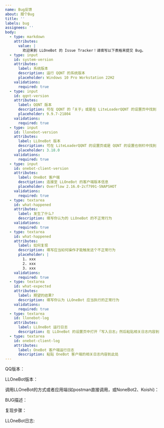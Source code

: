 ```yaml
---
name: Bug反馈
about: 报个Bug
title: ''
labels: bug
assignees: ''
body:
  - type: markdown
    attributes:
      value: |
        欢迎来到 LLOneBot 的 Issue Tracker！请填写以下表格来提交 Bug。
  - type: input
    id: system-version
    attributes:
      label: 系统版本
      description: 运行 QQNT 的系统版本
      placeholder: Windows 10 Pro Workstation 22H2
    validations:
      required: true
  - type: input
    id: qqnt-version
    attributes:
      label: QQNT 版本
      description: 可在 QQNT 的「关于」或是在 LiteLoaderQQNT 的设置页中找到
      placeholder: 9.9.7-21804
    validations:
      required: true
  - type: input
    id: llonebot-version
    attributes:
      label: LLOneBot 版本
      description: 可在 LiteLoaderQQNT 的设置页或是 QQNT 的设置也侧栏中找到
      placeholder: 3.18.0
    validations:
      required: true
  - type: input
    id: onebot-client-version
    attributes:
      label: OneBot 客户端
      desctiption: 连接至 LLOneBot 的客户端版本信息
      placeholder: Overflow 2.16.0-2cf7991-SNAPSHOT
    validations:
      required: true
  - type: textarea
    id: what-happened
    attributes:
      label: 发生了什么?
      description: 填写你认为的 LLOneBot 的不正常行为
    validations:
      required: true
  - type: textarea
    id: what-happened
    attributes:
      label: 如何复现
      description: 填写应当如何操作才能触发这个不正常行为
      placeholder: |
        1. xxx
        2. xxx
        3. xxx
    validations:
      required: true
  - type: textarea
    id: what-expected
    attributes:
      label: 期望的结果?
      description: 填写你认为 LLOneBot 应当执行的正常行为
    validations:
      required: true
  - type: textarea
    id: llonebot-log
    attributes:
      label: LLOneBot 运行日志
      description: 在 LLOneBot 的设置页中打开「写入日志」然后粘贴相关日志内容到此处
  - type: textarea
    id: onebot-client-log
    attributes:
      label: OneBot 客户端运行日志
      description: 粘贴 OneBot 客户端的相关日志内容到此处
---
```


QQ版本：

LLOneBot版本：

调用LLOneBot的方式或者应用端(如postman直接调用，或NoneBot2、Koishi)：

BUG描述：

复现步骤：

LLOneBot日志:
